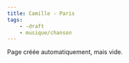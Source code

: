 ```yaml
---
title: Camille - Paris
tags:
    - -draft
    - musique/chanson
---
```


Page créée automatiquement, mais vide.
